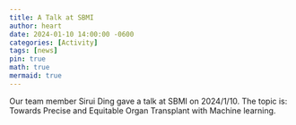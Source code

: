 ```yaml
---
title: A Talk at SBMI
author: heart
date: 2024-01-10 14:00:00 -0600
categories: [Activity]
tags: [news]
pin: true
math: true
mermaid: true
---
```


Our team member Sirui Ding gave a talk at SBMI on 2024/1/10. The topic is: Towards Precise and Equitable Organ Transplant with Machine learning.